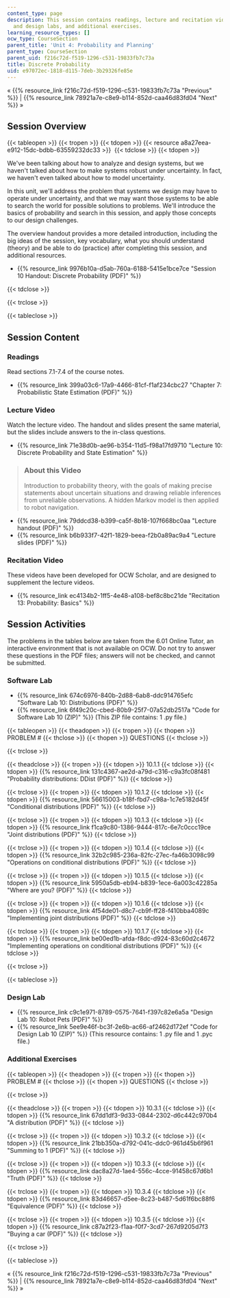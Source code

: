 ```yaml
---
content_type: page
description: This session contains readings, lecture and recitation video, software
  and design labs, and additional exercises.
learning_resource_types: []
ocw_type: CourseSection
parent_title: 'Unit 4: Probability and Planning'
parent_type: CourseSection
parent_uid: f216c72d-f519-1296-c531-19833fb7c73a
title: Discrete Probability
uid: e97072ec-1818-d115-7deb-3b29326fe85e
---
```


« {{% resource_link f216c72d-f519-1296-c531-19833fb7c73a "Previous" %}} | {{% resource_link 78921a7e-c8e9-b114-852d-caa46d83fd04 "Next" %}} »

Session Overview
----------------

{{< tableopen >}}
{{< tropen >}}
{{< tdopen >}}
{{< resource a8a27eea-e912-15dc-bdbb-63559232dc33 >}} 
{{< tdclose >}}
{{< tdopen >}}


We've been talking about how to analyze and design systems, but we haven't talked about how to make systems robust under uncertainty. In fact, we haven't even talked about how to model uncertainty.

In this unit, we'll address the problem that systems we design may have to operate under uncertainty, and that we may want those systems to be able to search the world for possible solutions to problems. We'll introduce the basics of probability and search in this session, and apply those concepts to our design challenges.

The overview handout provides a more detailed introduction, including the big ideas of the session, key vocabulary, what you should understand (theory) and be able to do (practice) after completing this session, and additional resources.

*   {{% resource_link 9976b10a-d5ab-760a-6188-5415e1bce7ce "Session 10 Handout: Discrete Probability (PDF)" %}}


{{< tdclose >}}

{{< trclose >}}

{{< tableclose >}}

Session Content
---------------

### Readings

Read sections 7.1-7.4 of the course notes.

*   {{% resource_link 399a03c6-17a9-4466-81cf-f1af234cbc27 "Chapter 7: Probabilistic State Estimation (PDF)" %}}

### Lecture Video

Watch the lecture video. The handout and slides present the same material, but the slides include answers to the in-class questions.

*   {{% resource_link 71e38d0b-ae96-b354-11d5-f98a17fd9710 "Lecture 10: Discrete Probability and State Estimation" %}}

> ### About this Video
> 
> Introduction to probability theory, with the goals of making precise statements about uncertain situations and drawing reliable inferences from unreliable observations. A hidden Markov model is then applied to robot navigation.

*   {{% resource_link 79ddcd38-b399-ca5f-8b18-107f668bc0aa "Lecture handout (PDF)" %}}
*   {{% resource_link b6b933f7-42f1-1829-beea-f2b0a89ac9a4 "Lecture slides (PDF)" %}}

### Recitation Video

These videos have been developed for OCW Scholar, and are designed to supplement the lecture videos.

*   {{% resource_link ec4134b2-1ff5-4e48-a108-bef8c8bc21de "Recitation 13: Probability: Basics" %}}

Session Activities
------------------

The problems in the tables below are taken from the 6.01 Online Tutor, an interactive environment that is not available on OCW. Do not try to answer these questions in the PDF files; answers will not be checked, and cannot be submitted.

### Software Lab

*   {{% resource_link 674c6976-840b-2d88-6ab8-ddc914765efc "Software Lab 10: Distributions (PDF)" %}}
*   {{% resource_link 6f49c20c-cbed-80b9-25f7-07a52db2517a "Code for Software Lab 10 (ZIP)" %}} (This ZIP file contains: 1 .py file.)

{{< tableopen >}}
{{< theadopen >}}
{{< tropen >}}
{{< thopen >}}
PROBLEM #
{{< thclose >}}
{{< thopen >}}
QUESTIONS
{{< thclose >}}

{{< trclose >}}

{{< theadclose >}}
{{< tropen >}}
{{< tdopen >}}
10.1.1
{{< tdclose >}}
{{< tdopen >}}
{{% resource_link 131c4367-ae2d-a79d-c316-c9a3fc08f481 "Probability distributions: DDist (PDF)" %}}
{{< tdclose >}}

{{< trclose >}}
{{< tropen >}}
{{< tdopen >}}
10.1.2
{{< tdclose >}}
{{< tdopen >}}
{{% resource_link 56615003-b18f-fbd7-c98a-1c7e5182d45f "Conditional distributions (PDF)" %}}
{{< tdclose >}}

{{< trclose >}}
{{< tropen >}}
{{< tdopen >}}
10.1.3
{{< tdclose >}}
{{< tdopen >}}
{{% resource_link f1ca9c80-1386-9444-817c-6e7c0ccc19ce "Joint distributions (PDF)" %}}
{{< tdclose >}}

{{< trclose >}}
{{< tropen >}}
{{< tdopen >}}
10.1.4
{{< tdclose >}}
{{< tdopen >}}
{{% resource_link 32b2c985-236a-82fc-27ec-fa46b3098c99 "Operations on conditional distributions (PDF)" %}}
{{< tdclose >}}

{{< trclose >}}
{{< tropen >}}
{{< tdopen >}}
10.1.5
{{< tdclose >}}
{{< tdopen >}}
{{% resource_link 5950a5db-eb94-b839-1ece-6a003c42285a "Where are you? (PDF)" %}}
{{< tdclose >}}

{{< trclose >}}
{{< tropen >}}
{{< tdopen >}}
10.1.6
{{< tdclose >}}
{{< tdopen >}}
{{% resource_link 4f54de01-d8c7-cb9f-ff28-f410bba4089c "Implementing joint distributions (PDF)" %}}
{{< tdclose >}}

{{< trclose >}}
{{< tropen >}}
{{< tdopen >}}
10.1.7
{{< tdclose >}}
{{< tdopen >}}
{{% resource_link be00ed1b-afda-f8dc-d924-83c60d2c4672 "Implementing operations on conditional distributions (PDF)" %}}
{{< tdclose >}}

{{< trclose >}}

{{< tableclose >}}

### Design Lab

*   {{% resource_link c9c1e971-8789-0575-7641-f397c82e6a5a "Design Lab 10: Robot Pets (PDF)" %}}
*   {{% resource_link 5ee9e46f-bc3f-2e6b-ac66-af2462d172ef "Code for Design Lab 10 (ZIP)" %}} (This resource contains: 1 .py file and 1 .pyc file.)

### Additional Exercises

{{< tableopen >}}
{{< theadopen >}}
{{< tropen >}}
{{< thopen >}}
PROBLEM #
{{< thclose >}}
{{< thopen >}}
QUESTIONS
{{< thclose >}}

{{< trclose >}}

{{< theadclose >}}
{{< tropen >}}
{{< tdopen >}}
10.3.1
{{< tdclose >}}
{{< tdopen >}}
{{% resource_link 67dd1df3-9d33-0844-2302-d6c442c970b4 "A distribution (PDF)" %}}
{{< tdclose >}}

{{< trclose >}}
{{< tropen >}}
{{< tdopen >}}
10.3.2
{{< tdclose >}}
{{< tdopen >}}
{{% resource_link 21bb350a-d792-041c-ddc0-961d45b6f961 "Summing to 1 (PDF)" %}}
{{< tdclose >}}

{{< trclose >}}
{{< tropen >}}
{{< tdopen >}}
10.3.3
{{< tdclose >}}
{{< tdopen >}}
{{% resource_link dac8a27d-1ae4-556c-4cce-91458c67d6b1 "Truth (PDF)" %}}
{{< tdclose >}}

{{< trclose >}}
{{< tropen >}}
{{< tdopen >}}
10.3.4
{{< tdclose >}}
{{< tdopen >}}
{{% resource_link 83d46657-d5ee-8c23-b487-5d61f6bc88f6 "Equivalence (PDF)" %}}
{{< tdclose >}}

{{< trclose >}}
{{< tropen >}}
{{< tdopen >}}
10.3.5
{{< tdclose >}}
{{< tdopen >}}
{{% resource_link c87a2f23-f1aa-f0f7-3cd7-267d9205d7f3 "Buying a car (PDF)" %}}
{{< tdclose >}}

{{< trclose >}}

{{< tableclose >}}

« {{% resource_link f216c72d-f519-1296-c531-19833fb7c73a "Previous" %}} | {{% resource_link 78921a7e-c8e9-b114-852d-caa46d83fd04 "Next" %}} »